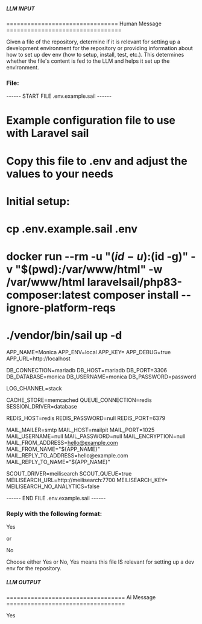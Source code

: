 ##### LLM INPUT #####
================================ Human Message =================================

Given a file of the repository, determine if it is relevant for setting up a development environment for the repository or providing information about how to set up dev env (how to setup, install, test, etc.). This determines whether the file's content is fed to the LLM and helps it set up the environment.

### File:
------ START FILE .env.example.sail ------
# Example configuration file to use with Laravel sail
# Copy this file to .env and adjust the values to your needs

# Initial setup:
#  cp .env.example.sail .env
#  docker run --rm -u "$(id -u):$(id -g)" -v "$(pwd):/var/www/html" -w /var/www/html laravelsail/php83-composer:latest composer install --ignore-platform-reqs
#  ./vendor/bin/sail up -d

APP_NAME=Monica
APP_ENV=local
APP_KEY=
APP_DEBUG=true
APP_URL=http://localhost

DB_CONNECTION=mariadb
DB_HOST=mariadb
DB_PORT=3306
DB_DATABASE=monica
DB_USERNAME=monica
DB_PASSWORD=password

LOG_CHANNEL=stack

CACHE_STORE=memcached
QUEUE_CONNECTION=redis
SESSION_DRIVER=database

REDIS_HOST=redis
REDIS_PASSWORD=null
REDIS_PORT=6379

MAIL_MAILER=smtp
MAIL_HOST=mailpit
MAIL_PORT=1025
MAIL_USERNAME=null
MAIL_PASSWORD=null
MAIL_ENCRYPTION=null
MAIL_FROM_ADDRESS=hello@example.com
MAIL_FROM_NAME="${APP_NAME}"
MAIL_REPLY_TO_ADDRESS=hello@example.com
MAIL_REPLY_TO_NAME="${APP_NAME}"

SCOUT_DRIVER=meilisearch
SCOUT_QUEUE=true
MEILISEARCH_URL=http://meilisearch:7700
MEILISEARCH_KEY=
MEILISEARCH_NO_ANALYTICS=false

------ END FILE .env.example.sail ------

### Reply with the following format:

<rel>Yes</rel>

or

<rel>No</rel>

Choose either Yes or No, Yes means this file IS relevant for setting up a dev env for the repository.

##### LLM OUTPUT #####
================================== Ai Message ==================================

<rel>Yes</rel>